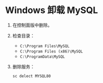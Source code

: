 # Windows 卸载 MySQL

01. 在控制面版中删除。
02. 检查目录：
    - `C:\Program Files\MySQL`
    - `C:\Program Files (x86)\MySQL`
    - `C:\ProgramData\MySQL`
03. 删除服务：
    
    ```shell
    sc delect MYSQL80
    ```
